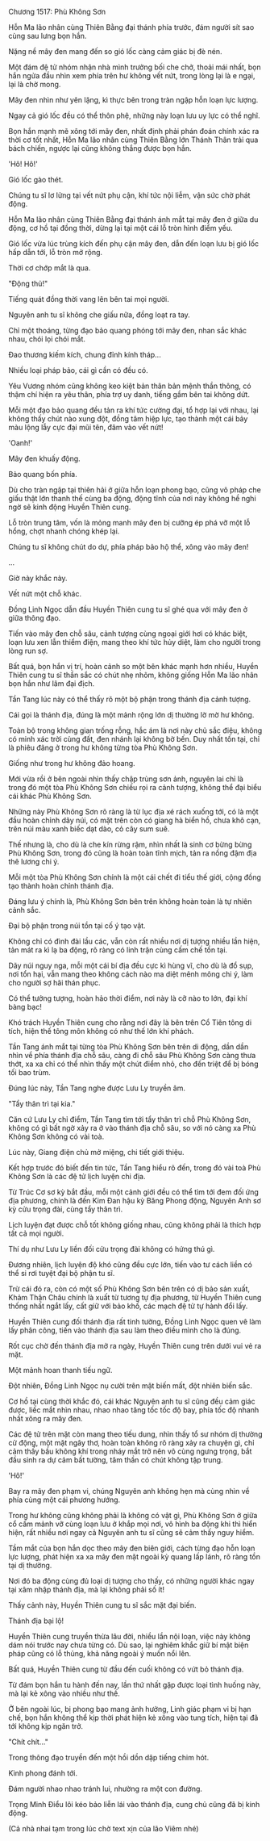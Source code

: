 




Chương 1517: Phù Không Sơn


Hỗn Ma lão nhân cùng Thiên Bằng đại thánh phía trước, đám người sít sao cùng sau lưng bọn hắn.

Nặng nề mây đen mang đến so gió lốc càng cảm giác bị đè nén.

Một đám đệ tử nhóm nhận nhà mình trưởng bối che chở, thoải mái nhất, bọn hắn ngửa đầu nhìn xem phía trên hư không vết nứt, trong lòng lại là e ngại, lại là chờ mong.

Mây đen nhìn như yên lặng, kì thực bên trong tràn ngập hỗn loạn lực lượng.

Ngay cả gió lốc đều có thể thôn phệ, những này loạn lưu uy lực có thể nghĩ.

Bọn hắn mạnh mẽ xông tới mây đen, nhất định phải phán đoán chính xác ra thời cơ tốt nhất, Hỗn Ma lão nhân cùng Thiên Bằng lớn Thánh Thân trải qua bách chiến, ngược lại cũng không thắng được bọn hắn.

'Hô! Hô!'

Gió lốc gào thét.

Chúng tu sĩ lơ lửng tại vết nứt phụ cận, khí tức nội liễm, vận sức chờ phát động.

Hỗn Ma lão nhân cùng Thiên Bằng đại thánh ánh mắt tại mây đen ở giữa du động, cơ hồ tại đồng thời, dừng lại tại một cái lỗ tròn hình điểm yếu.

Gió lốc vừa lúc trùng kích đến phụ cận mây đen, dẫn đến loạn lưu bị gió lốc hấp dẫn tới, lỗ tròn mở rộng.

Thời cơ chớp mắt là qua.

"Động thủ!"

Tiếng quát đồng thời vang lên bên tai mọi người.

Nguyên anh tu sĩ không che giấu nữa, đồng loạt ra tay.

Chỉ một thoáng, từng đạo bảo quang phóng tới mây đen, nhan sắc khác nhau, chói lọi chói mắt.

Đao thương kiếm kích, chung đỉnh kính tháp...

Nhiều loại pháp bảo, cái gì cần có đều có.

Yêu Vương nhóm cũng không keo kiệt bản thân bản mệnh thần thông, có thậm chí hiện ra yêu thân, phía trợ uy danh, tiếng gầm bên tai không dứt.

Mỗi một đạo bảo quang đều tản ra khí tức cường đại, tổ hợp lại với nhau, lại không thấy chút nào xung đột, đồng tâm hiệp lực, tạo thành một cái bảy màu lộng lẫy cực đại mũi tên, đâm vào vết nứt!

'Oanh!'

Mây đen khuấy động.

Bảo quang bốn phía.

Dù cho tràn ngập tại thiên hải ở giữa hỗn loạn phong bạo, cũng vô pháp che giấu thật lớn thanh thế cùng ba động, động tĩnh của nơi này không hề nghi ngờ sẽ kinh động Huyền Thiên cung.

Lỗ tròn trung tâm, vốn là mỏng manh mây đen bị cưỡng ép phá vỡ một lỗ hổng, chợt nhanh chóng khép lại.

Chúng tu sĩ không chút do dự, phía pháp bảo hộ thể, xông vào mây đen!

...

Giờ này khắc này.

Vết nứt một chỗ khác.

Đồng Linh Ngọc dẫn đầu Huyền Thiên cung tu sĩ ghé qua với mây đen ở giữa thông đạo.

Tiến vào mây đen chỗ sâu, cảnh tượng cùng ngoại giới hơi có khác biệt, loạn lưu xen lẫn thiểm điện, mang theo khí tức hủy diệt, làm cho người trong lòng run sợ.

Bất quá, bọn hắn vị trí, hoàn cảnh so một bên khác mạnh hơn nhiều, Huyền Thiên cung tu sĩ thần sắc có chút nhẹ nhõm, không giống Hỗn Ma lão nhân bọn hắn như lâm đại địch.

Tần Tang lúc này có thể thấy rõ một bộ phận trong thánh địa cảnh tượng.

Cái gọi là thánh địa, đúng là một mảnh rộng lớn dị thường lờ mờ hư không.

Toàn bộ trong không gian trống rỗng, hắc ám là nơi này chủ sắc điệu, không có minh xác trời cùng đất, đen nhánh lại không bờ bến. Duy nhất tồn tại, chỉ là phiêu đãng ở trong hư không từng tòa Phù Không Sơn.

Giống như trong hư không đảo hoang.

Mới vừa rồi ở bên ngoài nhìn thấy chập trùng sơn ảnh, nguyên lai chỉ là trong đó một tòa Phù Không Sơn chiếu rọi ra cảnh tượng, không thể đại biểu cái khác Phù Không Sơn.

Những này Phù Không Sơn rõ ràng là từ lục địa xé rách xuống tới, có là một đầu hoàn chỉnh dãy núi, có mặt trên còn có giang hà biển hồ, chưa khô cạn, trên núi màu xanh biếc dạt dào, cỏ cây sum suê.

Thế nhưng là, cho dù là che kín rừng rậm, nhìn nhất là sinh cơ bừng bừng Phù Không Sơn, trong đó cũng là hoàn toàn tĩnh mịch, tản ra nồng đậm địa thê lương chi ý.

Mỗi một tòa Phù Không Sơn chính là một cái chết đi tiểu thế giới, cộng đồng tạo thành hoàn chỉnh thánh địa.

Đáng lưu ý chính là, Phù Không Sơn bên trên không hoàn toàn là tự nhiên cảnh sắc.

Đại bộ phận trong núi tồn tại cố ý tạo vật.

Không chỉ có đình đài lầu các, vẫn còn rất nhiều nơi dị tượng nhiều lần hiện, tản mát ra kì lạ ba động, rõ ràng có linh trận cùng cấm chế tồn tại.

Dãy núi nguy nga, mỗi một cái bí địa đều cực kì hùng vĩ, cho dù là đổ sụp, nơi tổn hại, vẫn mang theo không cách nào ma diệt mênh mông chi ý, làm cho người sợ hãi thán phục.

Có thể tưởng tượng, hoàn hảo thời điểm, nơi này là cỡ nào to lớn, đại khí bàng bạc!

Khó trách Huyền Thiên cung cho rằng nơi đây là bên trên Cổ Tiên tông di tích, hiện thế tông môn không có như thế lớn khí phách.

Tần Tang ánh mắt tại từng tòa Phù Không Sơn bên trên di động, dần dần nhìn về phía thánh địa chỗ sâu, càng đi chỗ sâu Phù Không Sơn càng thưa thớt, xa xa chỉ có thể nhìn thấy một chút điểm nhỏ, cho đến triệt để bị bóng tối bao trùm.

Đúng lúc này, Tần Tang nghe được Lưu Ly truyền âm.

"Tẩy thân trì tại kia."

Căn cứ Lưu Ly chỉ điểm, Tần Tang tìm tới tẩy thân trì chỗ Phù Không Sơn, không có gì bất ngờ xảy ra ở vào thánh địa chỗ sâu, so với nó càng xa Phù Không Sơn không có vài toà.

Lúc này, Giang điện chủ mở miệng, chi tiết giới thiệu.

Kết hợp trước đó biết đến tin tức, Tần Tang hiểu rõ đến, trong đó vài toà Phù Không Sơn là các đệ tử lịch luyện chi địa.

Từ Trúc Cơ sơ kỳ bắt đầu, mỗi một cảnh giới đều có thể tìm tới đem đối ứng địa phương, chính là đến Kim Đan hậu kỳ Băng Phong động, Nguyên Anh sơ kỳ cửu trọng đài, cùng tẩy thân trì.

Lịch luyện đạt được chỗ tốt không giống nhau, cũng không phải là thích hợp tất cả mọi người.

Thí dụ như Lưu Ly liền đối cửu trọng đài không có hứng thú gì.

Đương nhiên, lịch luyện độ khó cũng đều cực lớn, tiến vào tư cách liền có thể si rơi tuyệt đại bộ phận tu sĩ.

Trừ cái đó ra, còn có một số Phù Không Sơn bên trên có dị bảo sản xuất, Khảm Thận Châu chính là xuất từ tương tự địa phương, từ Huyền Thiên cung thống nhất ngắt lấy, cất giữ với bảo khố, các mạch đệ tử tự hành đổi lấy.

Huyền Thiên cung đối thánh địa rất tinh tường, Đồng Linh Ngọc quen vê làm lấy phân công, tiến vào thánh địa sau làm theo điều mình cho là đúng.

Rốt cục chờ đến thánh địa mở ra ngày, Huyền Thiên cung trên dưới vui vẻ ra mặt.

Một mảnh hoan thanh tiếu ngữ.

Đột nhiên, Đồng Linh Ngọc nụ cười trên mặt biến mất, đột nhiên biến sắc.

Cơ hồ tại cùng thời khắc đó, cái khác Nguyên anh tu sĩ cũng đều cảm giác được, liếc mắt nhìn nhau, nhao nhao tăng tốc tốc độ bay, phía tốc độ nhanh nhất xông ra mây đen.

Các đệ tử trên mặt còn mang theo tiếu dung, nhìn thấy tổ sư nhóm dị thường cử động, một mặt ngây thơ, hoàn toàn không rõ ràng xảy ra chuyện gì, chỉ cảm thấy bầu không khí trong nháy mắt trở nên vô cùng ngưng trọng, bắt đầu sinh ra dự cảm bất tường, tâm thần có chút không tập trung.

'Hô!'

Bay ra mây đen phạm vi, chúng Nguyên anh không hẹn mà cùng nhìn về phía cùng một cái phương hướng.

Trong hư không cũng không phải là không có vật gì, Phù Không Sơn ở giữa cổ cấm mảnh vỡ cùng loạn lưu ở khắp mọi nơi, vô hình ba động khi thì hiển hiện, rất nhiều nơi ngay cả Nguyên anh tu sĩ cũng sẽ cảm thấy nguy hiểm.

Tầm mắt của bọn hắn dọc theo mây đen biên giới, cách từng đạo hỗn loạn lực lượng, phát hiện xa xa mây đen mặt ngoài kỳ quang lấp lánh, rõ ràng tồn tại dị thường.

Nơi đó ba động cùng đủ loại dị tượng cho thấy, có những người khác ngay tại xâm nhập thánh địa, mà lại không phải số ít!

Thấy cảnh này, Huyền Thiên cung tu sĩ sắc mặt đại biến.

Thánh địa bại lộ!

Huyền Thiên cung truyền thừa lâu đời, nhiều lần nội loạn, việc này không dám nói trước nay chưa từng có. Dù sao, lại nghiêm khắc giữ bí mật biện pháp cũng có lỗ thủng, khả năng ngoài ý muốn nổi lên.

Bất quá, Huyền Thiên cung từ đầu đến cuối không có vứt bỏ thánh địa.

Từ đám bọn hắn tu hành đến nay, lần thứ nhất gặp được loại tình huống này, mà lại kẻ xông vào nhiều như thế.

Ở bên ngoài lúc, bị phong bạo mang ảnh hưởng, Linh giác phạm vi bị hạn chế, bọn hắn không thể kịp thời phát hiện kẻ xông vào tung tích, hiện tại đã tới không kịp ngăn trở.

"Chít chít..."

Trong thông đạo truyền đến một hồi dồn dập tiếng chim hót.

Kình phong đánh tới.

Đám người nhao nhao tránh lui, nhường ra một con đường.

Trọng Minh Điểu lôi kéo bảo liễn lái vào thánh địa, cung chủ cũng đã bị kinh động.

(Cả nhà nhai tạm trong lúc chờ text xịn của lão Viêm nhé)




